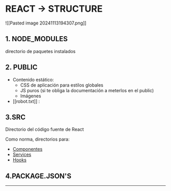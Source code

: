 # REACT -> STRUCTURE


![[Pasted image 20241113194307.png]]

## 1. NODE_MODULES

directorio de paquetes instalados 

## 2. PUBLIC

- Contenido estático:
	- CSS de aplicación para estilos globales
	- JS puros (si te obliga la documentación a meterlos en el public)
	- Imágenes
- [[robot.txt]] :

## 3.SRC 

Directorio del código fuente de React

Como norma, directorios para:
- [Componentes](reactcomponents.md)
- [Services](react_services.md)
- [Hooks](reacthooks.md)


## 4.PACKAGE.JSON'S

- - - 

